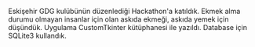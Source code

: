 Eskişehir GDG kulübünün düzenlediği Hackathon'a katıldık. Ekmek alma durumu olmayan insanlar için olan askıda ekmeği, askıda yemek için düşündük. Uygulama CustomTkinter kütüphanesi ile yazıldı. Database için SQLite3 kullandık. 
